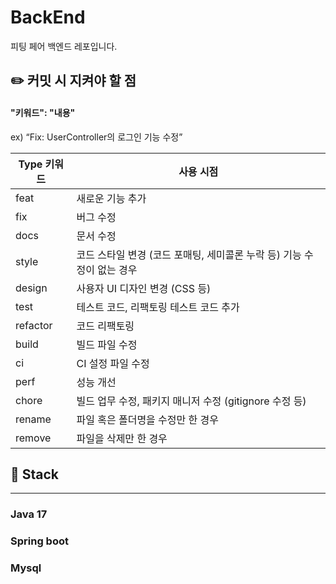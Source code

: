 # BackEnd
피팅 페어 백엔드 레포입니다. 
## ✏️ 커밋 시 지켜야 할 점
#### "키워드": "내용"
ex) “Fix: UserController의 로그인 기능 수정”

| Type 키워드 | 사용 시점                                      |
| --- |--------------------------------------------|
| feat | 새로운 기능 추가                                  |
| fix | 버그 수정                                      |
| docs | 문서 수정                                      |
| style | 코드 스타일 변경 (코드 포매팅, 세미콜론 누락 등) 기능 수정이 없는 경우 |
| design | 사용자 UI 디자인 변경 (CSS 등)                      |
| test | 테스트 코드, 리팩토링 테스트 코드 추가                     |
| refactor | 코드 리팩토링                                    |
| build | 빌드 파일 수정                                   |
| ci | CI 설정 파일 수정                                |
| perf | 성능 개선                                      |
| chore | 빌드 업무 수정, 패키지 매니저 수정 (gitignore 수정 등)      |
| rename | 파일 혹은 폴더명을 수정만 한 경우                        |
| remove | 파일을 삭제만 한 경우  <br/>                           |

## 👾 Stack
* * *
### Java 17
### Spring boot
### Mysql